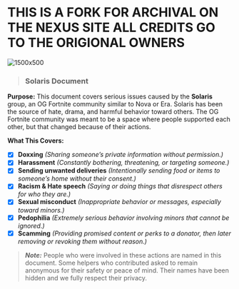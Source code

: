 # THIS IS A FORK FOR ARCHIVAL ON THE NEXUS SITE ALL CREDITS GO TO THE ORIGIONAL OWNERS

![1500x500](https://github.com/user-attachments/assets/8454d5d6-cacc-445d-b234-af0f2893b3ba)
> ### Solaris Document
**Purpose:**
This document covers serious issues caused by the **Solaris** group, an OG Fortnite community similar to Nova or Era. Solaris has been the source of hate, drama, and harmful behavior toward others. The OG Fortnite community was meant to be a space where people supported each other, but that changed because of their actions.

**What This Covers:**
* [x] **Doxxing** *(Sharing someone’s private information without permission.)*
* [x] **Harassment** *(Constantly bothering, threatening, or targeting someone.)*
* [x] **Sending unwanted deliveries** *(Intentionally sending food or items to someone’s home without their consent.)*
* [x] **Racism & Hate speech** *(Saying or doing things that disrespect others for who they are.)*
* [x] **Sexual misconduct** *(Inappropriate behavior or messages, especially toward minors.)*
* [x] **Pedophilia** *(Extremely serious behavior involving minors that cannot be ignored.)*
* [x] **Scamming** *(Providing promised content or perks to a donator, then later removing or revoking them without reason.)*

> ***Note:*** People who were involved in these actions are named in this document. Some helpers who contributed asked to remain anonymous for their safety or peace of mind. Their names have been hidden and we fully respect their privacy.
